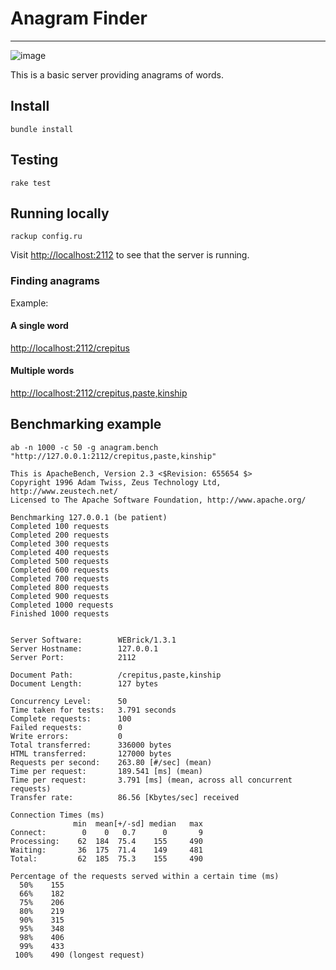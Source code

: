 # Anagram Finder

---

![image](https://travis-ci.org/vishvish/moj.svg?branch=develop)

This is a basic server providing anagrams of words.

## Install

`bundle install`

## Testing

`rake test`

## Running locally

`rackup config.ru`

Visit [http://localhost:2112](http://localhost:2112) to see that the server is running.

### Finding anagrams

Example:

#### A single word

[http://localhost:2112/crepitus](http://localhost:2112/crepitus)

#### Multiple words

[http://localhost:2112/crepitus,paste,kinship](http://localhost:2112/crepitus,paste,kinship)

## Benchmarking example

	ab -n 1000 -c 50 -g anagram.bench "http://127.0.0.1:2112/crepitus,paste,kinship"
	
	This is ApacheBench, Version 2.3 <$Revision: 655654 $>
	Copyright 1996 Adam Twiss, Zeus Technology Ltd, http://www.zeustech.net/
	Licensed to The Apache Software Foundation, http://www.apache.org/
	
	Benchmarking 127.0.0.1 (be patient)
	Completed 100 requests
	Completed 200 requests
	Completed 300 requests
	Completed 400 requests
	Completed 500 requests
	Completed 600 requests
	Completed 700 requests
	Completed 800 requests
	Completed 900 requests
	Completed 1000 requests
	Finished 1000 requests
	
	
	Server Software:        WEBrick/1.3.1
	Server Hostname:        127.0.0.1
	Server Port:            2112
	
	Document Path:          /crepitus,paste,kinship
	Document Length:        127 bytes
	
	Concurrency Level:      50
	Time taken for tests:   3.791 seconds
	Complete requests:      100
	Failed requests:        0
	Write errors:           0
	Total transferred:      336000 bytes
	HTML transferred:       127000 bytes
	Requests per second:    263.80 [#/sec] (mean)
	Time per request:       189.541 [ms] (mean)
	Time per request:       3.791 [ms] (mean, across all concurrent requests)
	Transfer rate:          86.56 [Kbytes/sec] received
	
	Connection Times (ms)
	              min  mean[+/-sd] median   max
	Connect:        0    0   0.7      0       9
	Processing:    62  184  75.4    155     490
	Waiting:       36  175  71.4    149     481
	Total:         62  185  75.3    155     490
	
	Percentage of the requests served within a certain time (ms)
	  50%    155
	  66%    182
	  75%    206
	  80%    219
	  90%    315
	  95%    348
	  98%    406
	  99%    433
	 100%    490 (longest request)
